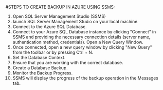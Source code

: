 #STEPS TO CREATE BACKUP IN AZURE USING SSMS:
1. Open SQL Server Management Studio (SSMS)
2. launch SQL Server Management Studio on your local machine.
3. Connect to the Azure SQL Database.
4. Connect to your Azure SQL Database instance by clicking "Connect" in SSMS and providing the necessary connection details (server name, authentication method, credentials).
Open a New Query Window.
5. Once connected, open a new query window by clicking "New Query" from the toolbar or by pressing Ctrl + N.
6. Set the Database Context.
7. Ensure that you are working with the correct database.
8. Create a Database Backup.
9. Monitor the Backup Progress.
10. SSMS will display the progress of the backup operation in the Messages tab.
